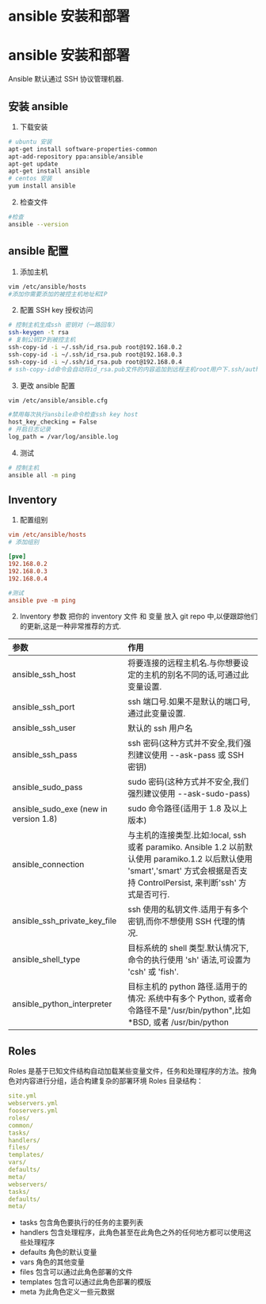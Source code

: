 # ansible 安装和部署


# ansible 安装和部署

Ansible 默认通过 SSH 协议管理机器.

## 安装 ansible

1. 下载安装

```sh
# ubuntu 安装
apt-get install software-properties-common
apt-add-repository ppa:ansible/ansible
apt-get update
apt-get install ansible
# centos 安装
yum install ansible
```

2. 检查文件

```sh
#检查
ansible --version
```

## ansible 配置

1. 添加主机

```sh
vim /etc/ansible/hosts
#添加你需要添加的被控主机地址和IP
```

2. 配置 SSH key 授权访问

```sh
# 控制主机生成ssh 密钥对（一路回车）
ssh-keygen -t rsa
# 复制公钥IP到被控主机
ssh-copy-id -i ~/.ssh/id_rsa.pub root@192.168.0.2
ssh-copy-id -i ~/.ssh/id_rsa.pub root@192.168.0.3
ssh-copy-id -i ~/.ssh/id_rsa.pub root@192.168.0.4
# ssh-copy-id命令会自动将id_rsa.pub文件的内容追加到远程主机root用户下.ssh/authorized_keys文件中。
```

3. 更改 ansible 配置

```sh
vim /etc/ansible/ansible.cfg

#禁用每次执行ansbile命令检查ssh key host
host_key_checking = False
# 开启日志记录
log_path = /var/log/ansible.log
```

4. 测试

```sh
# 控制主机
ansible all -m ping
```

## Inventory

1. 配置组别

```ini
vim /etc/ansible/hosts
# 添加组别

[pve]
192.168.0.2
192.168.0.3
192.168.0.4

#测试
ansible pve -m ping
```

2. Inventory 参数
   把你的 inventory 文件 和 变量 放入 git repo 中,以便跟踪他们的更新,这是一种非常推荐的方式.

| 参数                                  | 作用                                                                                                                                                                            |
| :------------------------------------ | :------------------------------------------------------------------------------------------------------------------------------------------------------------------------------ |
| ansible_ssh_host                      | 将要连接的远程主机名.与你想要设定的主机的别名不同的话,可通过此变量设置.                                                                                                         |
| ansible_ssh_port                      | ssh 端口号.如果不是默认的端口号,通过此变量设置.                                                                                                                                 |
| ansible_ssh_user                      | 默认的 ssh 用户名                                                                                                                                                               |
| ansible_ssh_pass                      | ssh 密码(这种方式并不安全,我们强烈建议使用 --ask-pass 或 SSH 密钥)                                                                                                              |
| ansible_sudo_pass                     | sudo 密码(这种方式并不安全,我们强烈建议使用 --ask-sudo-pass)                                                                                                                    |
| ansible_sudo_exe (new in version 1.8) | sudo 命令路径(适用于 1.8 及以上版本)                                                                                                                                            |
| ansible_connection                    | 与主机的连接类型.比如:local, ssh 或者 paramiko. Ansible 1.2 以前默认使用 paramiko.1.2 以后默认使用 'smart','smart' 方式会根据是否支持 ControlPersist, 来判断'ssh' 方式是否可行. |
| ansible_ssh_private_key_file          | ssh 使用的私钥文件.适用于有多个密钥,而你不想使用 SSH 代理的情况.                                                                                                                |
| ansible_shell_type                    | 目标系统的 shell 类型.默认情况下,命令的执行使用 'sh' 语法,可设置为 'csh' 或 'fish'.                                                                                             |
| ansible_python_interpreter            | 目标主机的 python 路径.适用于的情况: 系统中有多个 Python, 或者命令路径不是"/usr/bin/python",比如 \*BSD, 或者 /usr/bin/python                                                    |

## Roles

Roles 是基于已知文件结构自动加载某些变量文件，任务和处理程序的方法。按角色对内容进行分组，适合构建复杂的部署环境
Roles 目录结构：

```yaml
site.yml
webservers.yml
fooservers.yml
roles/
common/
tasks/
handlers/
files/
templates/
vars/
defaults/
meta/
webservers/
tasks/
defaults/
meta/
```

- tasks 包含角色要执行的任务的主要列表
- handlers 包含处理程序，此角色甚至在此角色之外的任何地方都可以使用这些处理程序
- defaults 角色的默认变量
- vars 角色的其他变量
- files 包含可以通过此角色部署的文件
- templates 包含可以通过此角色部署的模版
- meta 为此角色定义一些元数据


